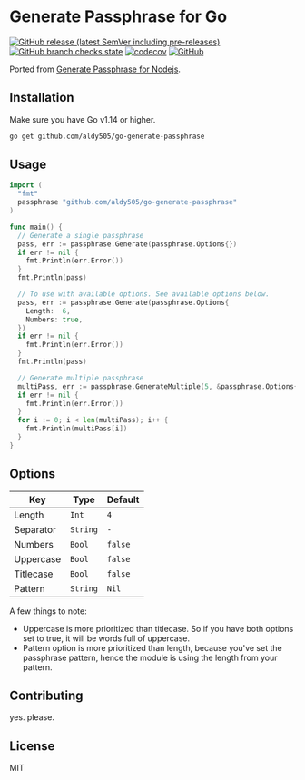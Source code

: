 # Generate Passphrase for Go

[![GitHub release (latest SemVer including pre-releases)](https://img.shields.io/github/v/release/aldy505/go-generate-passphrase?include_prereleases)](https://github.com/aldy505/go-generate-passphrase/releases) [![GitHub branch checks state](https://img.shields.io/github/checks-status/aldy505/go-generate-passphrase/master)](https://github.com/aldy505/go-generate-passphrase/actions) [![codecov](https://codecov.io/gh/aldy505/go-generate-passphrase/branch/master/graph/badge.svg?token=DV7VhMgdAp)](https://codecov.io/gh/aldy505/go-generate-passphrase) [![GitHub](https://img.shields.io/github/license/aldy505/go-generate-passphrase)](https://github.com/aldy505/go-generate-passphrase/blob/master/LICENSE)

Ported from [Generate Passphrase for Nodejs](https://github.com/aldy505/generate-passphrase).

## Installation

Make sure you have Go v1.14 or higher.

```bash
go get github.com/aldy505/go-generate-passphrase
```

## Usage

```go
import (
  "fmt"
  passphrase "github.com/aldy505/go-generate-passphrase"
)

func main() {
  // Generate a single passphrase
  pass, err := passphrase.Generate(passphrase.Options{})
  if err != nil {
    fmt.Println(err.Error())
  }
  fmt.Println(pass)

  // To use with available options. See available options below.
  pass, err := passphrase.Generate(passphrase.Options{
    Length:  6,
    Numbers: true,
  })
  if err != nil {
    fmt.Println(err.Error())
  }
  fmt.Println(pass)

  // Generate multiple passphrase
  multiPass, err := passphrase.GenerateMultiple(5, &passphrase.Options{})
  if err != nil {
    fmt.Println(err.Error())
  }
  for i := 0; i < len(multiPass); i++ {
    fmt.Println(multiPass[i])
  }
}
```

## Options

| Key | Type | Default |
| --- | --- | --- |
| Length | `Int` | `4` |
| Separator | `String` | `-` |
| Numbers | `Bool` | `false` |
| Uppercase | `Bool` | `false` |
| Titlecase | `Bool` | `false` |
| Pattern | `String` | `Nil` |

A few things to note:

* Uppercase is more prioritized than titlecase. So if you have both options set to true, it will be words full of uppercase.
* Pattern option is more prioritized than length, because you've set the passphrase pattern, hence the module is using the length from your pattern.

## Contributing

yes. please.

## License

MIT